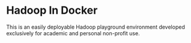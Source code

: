# Hadoop In Docker
This is an easily deployable Hadoop playground environment developed exclusively for academic and personal non-profit use. 

